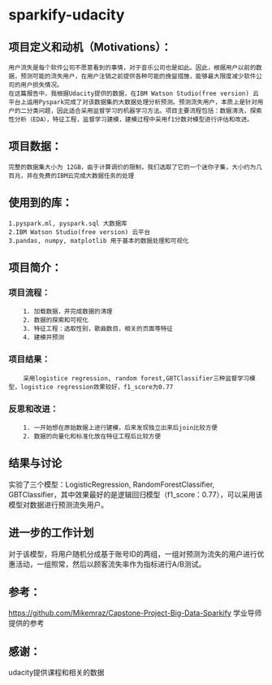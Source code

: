 # sparkify-udacity

    
## 项目定义和动机（Motivations）：
    用户流失是每个软件公司不愿意看到的事情，对于音乐公司也是如此。因此，根据用户以前的数据，预测可能的流失用户，在用户注销之前提供各种可能的挽留措施，能够最大限度减少软件公司的用户损失情况。
    在这篇报告中，我根据Udacity提供的数据，在IBM Watson Studio(free version) 云平台上运用Pyspark完成了对该数据集的大数据处理分析预测。预测流失用户，本质上是针对用户的二分类问题，因此适合采用监督学习的机器学习方法。项目主要流程包括：数据清洗，探索性分析（EDA），特征工程，监督学习建模，建模过程中采用f1分数对模型进行评估和改进。
    
## 项目数据：
    完整的数据集大小为 12GB，由于计算调价的限制，我们选取了它的一个迷你子集，大小约为几百兆，并在免费的IBM云完成大数据任务的处理

## 使用到的库：
    1.pyspark.ml, pyspark.sql 大数据库
    2.IBM Watson Studio(free version) 云平台
    3.pandas, numpy, matplotlib 用于基本的数据处理和可视化

## 项目简介：
   ### 项目流程：
        1. 加载数据，并完成数据的清理
        2. 数据的探索和可视化
        3. 特征工程：选取性别，歌曲数目，相关的页面等特征
        4. 建模并预测
   ### 项目结果：
        采用logistice regression, random forest,GBTClassifier三种监督学习模型，logistice regression效果较好，f1_score为0.77
   ### 反思和改进：
        1. 一开始想在原始数据上进行建模，后来发现独立出来后join比较方便
        2. 数据的向量化和标准化放在特征工程后比较方便
    
## 结果与讨论
  实验了三个模型：LogisticRegression, RandomForestClassifier, GBTClassifier，其中效果最好的是逻辑回归模型（f1_score：0.77），可以采用该模型对数据进行预测流失用户。
    
## 进一步的工作计划
  对于该模型，将用户随机分成基于账号ID的两组，一组对预测为流失的用户进行优惠活动，一组照常，然后以顾客流失率作为指标进行A/B测试。
      
## 参考：
  https://github.com/Mikemraz/Capstone-Project-Big-Data-Sparkify 学业导师提供的参考
    
## 感谢：
  udacity提供课程和相关的数据
